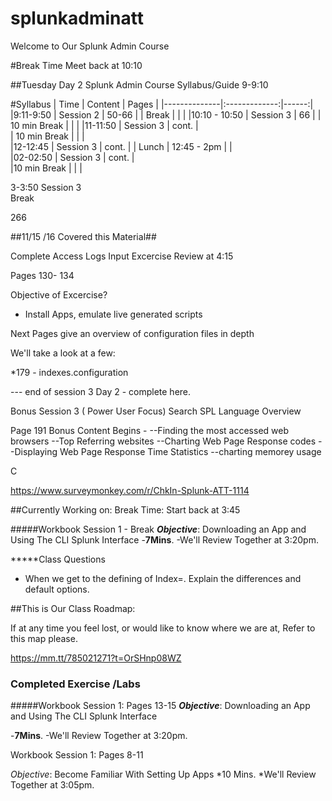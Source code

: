 # splunkadminatt
Welcome to Our Splunk Admin Course

#Break Time Meet back at 10:10

##Tuesday 	Day 2 	Splunk Admin Course 	Syllabus/Guide
 	9-9:10	


#Syllabus
| Time         |    Content    | Pages |
|--------------|:-------------:|------:|
|9:11-9:50     |  Session 2    | 50-66 |
| Break        |               |       |
|10:10 - 10:50 |  Session 3    | 66    |
| 10 min Break |               |       |
|11-11:50      |  Session 3    | cont. |	
| 10 min Break |               |       |	
|12-12:45      |  Session 3    | cont. |
| Lunch        | 12:45 - 2pm   |       |	
|02-02:50      |  Session 3    | cont. |	
|10 min Break  |               |       |



3-3:50	Session 3	
	Break 		

266	

##11/15 /16 Covered this Material##


Complete Access Logs Input Excercise
Review at 4:15

Pages 130- 134

Objective of Excercise?
- Install Apps, emulate live generated scripts


Next Pages give an overview of configuration files in depth

We'll take a look at a few:


*179 - indexes.configuration

--- end of session 3
Day 2 - complete here. 


Bonus Session 3 ( Power User Focus)
Search SPL Language Overview

Page 191 Bonus Content Begins - 
--Finding the most accessed web browsers
--Top Referring websites
--Charting Web Page Response codes
--Displaying Web Page Response Time Statistics
--charting memorey usage




C






















 https://www.surveymonkey.com/r/ChkIn-Splunk-ATT-1114  












##Currently Working on: 
Break Time: Start back at 3:45


#####Workbook Session 1 - Break 
***Objective***: Downloading an App and Using The CLI Splunk Interface
-**7Mins**. 
-We'll Review Together at 3:20pm.



*****Class Questions
- When we get to the defining of Index=. Explain the differences and default options. 




##This is Our Class Roadmap: 

If at any time you feel lost, or would like to know where we are at, Refer to this map please. 

https://mm.tt/785021271?t=OrSHnp08WZ






### Completed Exercise /Labs

#####Workbook Session 1: Pages 13-15
***Objective***: Downloading an App and Using The CLI Splunk Interface

-**7Mins**. 
-We'll Review Together at 3:20pm.



Workbook Session 1: Pages 8-11

*Objective*: Become Familiar With Setting Up Apps
*10 Mins. 
*We'll Review Together at 3:05pm.
